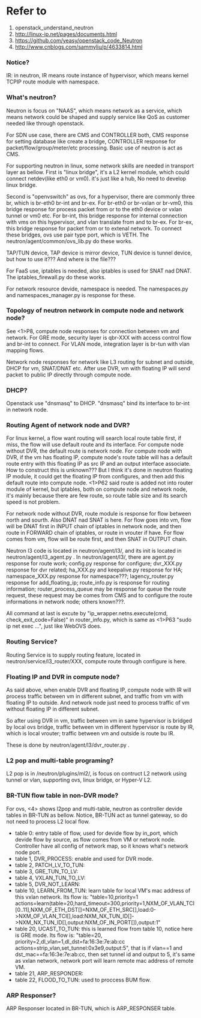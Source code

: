 # Refer to

1. openstack_understand_neutron
2. http://linux-ip.net/pages/documents.html
3. https://github.com/yeasy/openstack_code_Neutron
4. http://www.cnblogs.com/sammyliu/p/4633814.html


### Notice?

IR: in neutron, IR means route instance of hypervisor, which means kernel TCPIP route module with namespace.


### What's neutron?

Neutron is focus on "NAAS", which means network as a service, which means network could be shaped and supply service like QoS as customer needed like through openstack.

For SDN use case, there are CMS and CONTROLLER both, CMS response for setting database like create a bridge, CONTROLLER response for packet/flow/group/meter/etc processing. Basic use of neutron is act as CMS.

For supporting neutron in linux, some network skills are needed in transport layer as bellow. First is "linux bridge", it's a L2 kernel module, which could connect netdev(like eth0 or vm0). it's just like a hub, No need to develop linux bridge.

Second is "openvswitch" as ovs, for a hypervisor, there are commonly three br, which is br-eth0 br-int and br-ex. For br-eth0 or br-vxlan or br-vm0, this bridge response for process packet from or to the eth0 device or vxlan tunnel or vm0 etc. For br-int, this bridge response for internal connection with vms on this hypervisor, and vlan translate from and to br-ex. For br-ex, this bridge response for packet from or to extenal network. To connect these bridges, ovs use pair type port, which is VETH. The neutron/agent/common/ovs_lib.py do these works.

TAP/TUN device, TAP device is mirror device, TUN device is tunnel device, but how to use it??? And where is the file???

For FaaS use, iptables is needed, also iptables is used for SNAT nad DNAT. The iptables_firewall.py do these works.

For network resource devide, namespace is needed. The namespaces.py and namespaces_manager.py is response for these.


### Topology of neutron network in compute node and network node?

See <1>P8, compute node responses for connection between vm and network. For GRE mode, security layer is qbr-XXX with access control flow and br-int to connect. For VLAN mode, integration layer is br-tun with vlan mapping flows.

Network node responses for network like L3 routing for subnet and outside, DHCP for vm, SNAT/DNAT etc. After use DVR, vm with floating IP will send packet to public IP directly through compute node.


### DHCP?

Openstack use "dnsmasq" to DHCP. "dnsmasq" bind its interface to br-int in network node.


### Routing Agent of network node and DVR?

For linux kernel, a flow want routing will search local route table first, if miss, the flow will use default route and its interface. For compute node without DVR, the default route is network node. For compute node with DVR, if the vm has floating IP, compute node's route table will has a default route entry with this floating IP as src IP and an output interface associate. How to construct this is unknown??? But I think it's done in neutron floating IP module, it could get the floating IP from configures, and then add this default route into compute node. <1>P62 said route is added not into router module of kernel, but iptables, both on compute node and network node, it's mainly because there are few route, so route table size and its search speed is not problem.

For network node without DVR, route module is response for flow between north and sourth. Also DNAT nad SNAT is here. For flow goes into vm, flow will be DNAT first in INPUT chain of iptables in network node, and then route in FORWARD chain of iptables, or route in vrouter if have. For flow comes from vm, flow will be route first, and then SNAT in OUTPUT chain.

Neutron l3 code is located in neutron/agent/l3/, and its init is located in neutron/agent/l3_agent.py . In neutron/agent/l3/, there are agent.py response for route work; config.py response for configure; dvr_XXX.py response for dvr related; ha_XXX.py and keepalive.py response for HA; namespace_XXX.py response for namespace???; lagency_router.py response for add_floating_ip; route_info.py is response for routing information; router_process_queue may be response for queue the route request, these request may be comes from CMS and to configure the route informations in network node; others known???.

All command at last is excute by "ip_wrapper.netns.execute(cmd, check_exit_code=False)" in router_info.py, which is same as <1>P63 "sudo ip net exec ...", just like WebOVS does.


### Routing Service?

Routing Service is to supply routing feature, located in neutron/service/l3_router/XXX, compute route through configure is here.


### Floating IP and DVR in compute node?

As said above, when enable DVR and floating IP, compute node with IR will process traffic between vm in different subnet, and traffic from vm with floating IP to outside. And network node just need to process traffic of vm without floating IP in different subnet.

So after using DVR in vm, traffic between vm in same hypervisor is bridged by local ovs bridge, traffic between vm in different hypervisor is route by IR, which is local vrouter; traffic between vm and outside is route bu IR.

These is done by neutron/agent/l3/dvr_router.py .


### L2 pop and multi-table programing?

L2 pop is in /neutron/plugins/ml2/, is focus on contruct L2 network using tunnel or vlan, supporting ovs, linux bridge, or Hyper-V L2.


### BR-TUN flow table in non-DVR mode?

For ovs, <4> shows l2pop and multi-table, neutron as controller devide tables in BR-TUN as bellow. Notice, BR-TUN act as tunnel gateway, so do not need to process L2 local flow.
<ul>
    <li>table 0: entry table of flow, used for devide flow by in_port, which devide flow by source, as flow comes from VM or network node. Controller have all config of network map, so it knows what's network node port.</li>
    <li>table 1, DVR_PROCESS: enable and used for DVR mode.</li>
    <li>table 2, PATCH_LV_TO_TUN: </li>
    <li>table 3, GRE_TUN_TO_LV: </li>
    <li>table 4, VXLAN_TUN_TO_LV: </li>
    <li>table 5, DVR_NOT_LEARN: </li>
    <li>table 10, LEARN_FROM_TUN: learn table for local VM's mac address of this vxlan network. Its flow is: "table=10,priority=1 actions=learn(table=20,hard_timeout=300,priority=1,NXM_OF_VLAN_TCI[0..11],NXM_OF_ETH_DST[]=NXM_OF_ETH_SRC[],load:0->NXM_OF_VLAN_TCI[],load:NXM_NX_TUN_ID[]->NXM_NX_TUN_ID[],output:NXM_OF_IN_PORT[]),output:1"</li>
    <li>table 20, UCAST_TO_TUN: this is learned flow from table 10, notice here is GRE mode. Its flow is: "table=20, priority=2,dl_vlan=1,dl_dst=fa:16:3e:7e:ab:cc actions=strip_vlan,set_tunnel:0x3e9,output:5", that is if vlan==1 and dst_mac==fa:16:3e:7e:ab:cc, then set tunnel id and output to 5, it's same as vxlan network, network port will learn remote mac address of remote VM.</li>
    <li>table 21, ARP_RESPONDER: </li>
    <li>table 22, FLOOD_TO_TUN: used to proccess BUM flow.</li>
</ul>


### ARP Responser?

ARP Responser located in BR-TUN, which is ARP_RESPONSER table.
